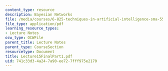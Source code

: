 ```yaml
---
content_type: resource
description: Bayesian Networks
file: /media/courses/6-825-techniques-in-artificial-intelligence-sma-5504-fall-2002/741c33d34a247a90ee727fff975e2170_Lecture15FinalPart1.pdf
file_type: application/pdf
learning_resource_types:
- Lecture Notes
ocw_type: OCWFile
parent_title: Lecture Notes
parent_type: CourseSection
resourcetype: Document
title: Lecture15FinalPart1.pdf
uid: 741c33d3-4a24-7a90-ee72-7fff975e2170
---
```

